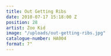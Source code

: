 ```yaml
---
title: Out Getting Ribs
date: 2010-07-17 15:18:00 Z
position: 28
artist: Zoo Kid
image: "/uploads/out-getting-ribs.jpg"
catalogue-number: HA004
format: 7"
---
```


